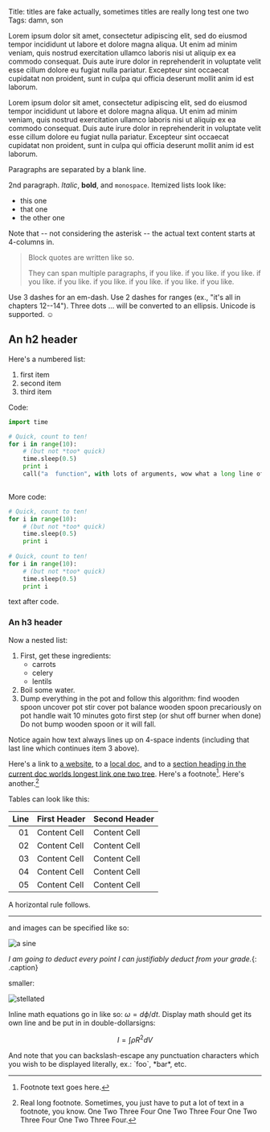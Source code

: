 Title: titles are fake actually, sometimes titles are really long test one two
Tags: damn, son

Lorem ipsum dolor sit amet, consectetur adipiscing elit, sed do eiusmod tempor incididunt ut labore et dolore magna aliqua. Ut enim ad minim veniam, quis nostrud exercitation ullamco laboris nisi ut aliquip ex ea commodo consequat. Duis aute irure dolor in reprehenderit in voluptate velit esse cillum dolore eu fugiat nulla pariatur. Excepteur sint occaecat cupidatat non proident, sunt in culpa qui officia deserunt mollit anim id est laborum.

Lorem ipsum dolor sit amet, consectetur adipiscing elit, sed do eiusmod tempor incididunt ut labore et dolore magna aliqua. Ut enim ad minim veniam, quis nostrud exercitation ullamco laboris nisi ut aliquip ex ea commodo consequat. Duis aute irure dolor in reprehenderit in voluptate velit esse cillum dolore eu fugiat nulla pariatur. Excepteur sint occaecat cupidatat non proident, sunt in culpa qui officia deserunt mollit anim id est laborum.

<!-- readmore -->

Paragraphs are separated by a blank line.

2nd paragraph. *Italic*, **bold**, and `monospace`. Itemized lists
look like:

  * this one
  * that one
  * the other one

Note that -- not considering the asterisk -- the actual text
content starts at 4-columns in.

> Block quotes are
> written like so.
>
> They can span multiple paragraphs,
> if you like.  if you like.  if you like.  if you like.  if you like. if you like.  if you like.  if you like.  if you like.

Use 3 dashes for an em-dash. Use 2 dashes for ranges (ex., "it's all
in chapters 12--14"). Three dots ... will be converted to an ellipsis.
Unicode is supported. ☺

An h2 header
------------

Here's a numbered list:

 1. first item
 2. second item
 3. third item

Code: 

~~~python
import time

# Quick, count to ten!
for i in range(10):
    # (but not *too* quick)
    time.sleep(0.5)
    print i
	call("a  function", with lots of arguments, wow what a long line of code, damn son, wowwwww, yeah, okay no don't do this)
	
~~~

More code:

~~~python
# Quick, count to ten!
for i in range(10):
    # (but not *too* quick)
    time.sleep(0.5)
    print i
	
# Quick, count to ten!
for i in range(10):
    # (but not *too* quick)
    time.sleep(0.5)
    print i
~~~

text after code.

### An h3 header ###

Now a nested list:

 1. First, get these ingredients:
      * carrots
      * celery
      * lentils
 2. Boil some water.
 3. Dump everything in the pot and follow
    this algorithm:
        find wooden spoon
        uncover pot
        stir
        cover pot
        balance wooden spoon precariously on pot handle
        wait 10 minutes
        goto first step (or shut off burner when done)
    Do not bump wooden spoon or it will fall.

Notice again how text always lines up on 4-space indents (including
that last line which continues item 3 above).

Here's a link to [a website](http://foo.bar), to a [local
doc](local-doc.html), and to a [section heading in the current
doc worlds longest link one two tree](#an-h2-header). Here's a footnote[^1]. Here's another.[^2]

Tables can look like this:

Line | First Header  | Second Header
---: | ------------- | -------------
  01 | Content Cell  | Content Cell
  02 | Content Cell  | Content Cell
  03 | Content Cell  | Content Cell
  04 | Content Cell  | Content Cell
  05 | Content Cell  | Content Cell
  
A horizontal rule follows.

***

and images can be specified like so:

![a sine]({filename}/images/sinus_echt.png "sine!")

*I am going to deduct every point I can justifiably deduct from your grade.*{: .caption}

smaller:

![stellated]({filename}/images/stellated.jpg "avatar...")

Inline math equations go in like so: $\omega = d\phi / dt$. Display
math should get its own line and be put in in double-dollarsigns:

$$I = \int \rho R^{2} dV$$

And note that you can backslash-escape any punctuation characters
which you wish to be displayed literally, ex.: \`foo\`, \*bar\*, etc.

[^1]: Footnote text goes here.
[^2]: Real long footnote. Sometimes, you just have to put a lot of text in a footnote, you know. One Two Three Four One Two Three Four One Two Three Four One Two Three Four.